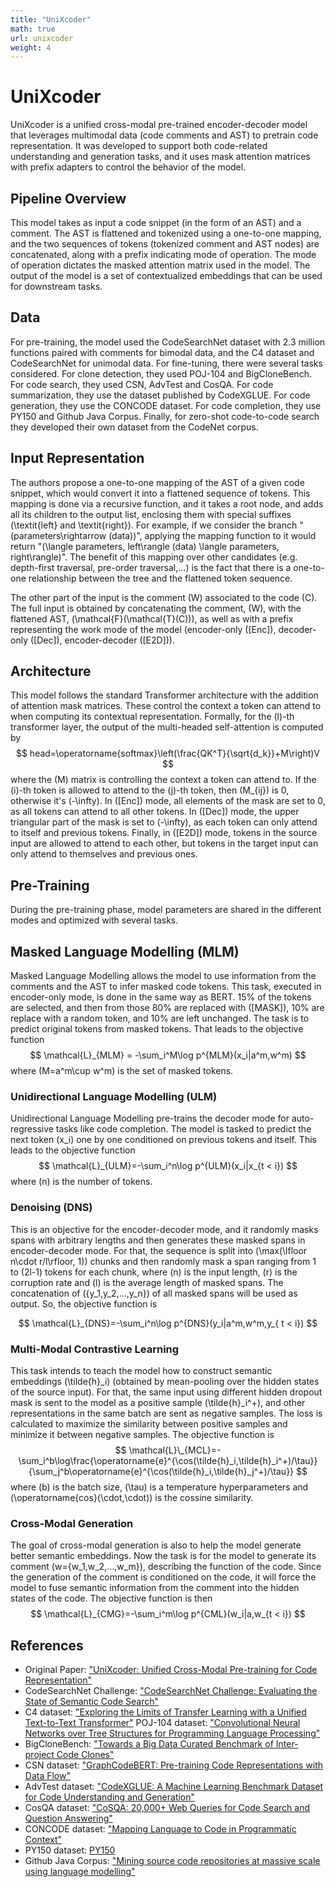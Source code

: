 ```yaml
---
title: "UniXcoder"
math: true
url: unixcoder
weight: 4
---
```


# UniXcoder

UniXcoder is a unified cross-modal pre-trained encoder-decoder model that leverages multimodal data (code comments and AST) to pretrain code representation. It was developed to support both code-related understanding and generation tasks, and it uses mask attention matrices with prefix adapters to control the behavior of the model. 

## Pipeline Overview

This model takes as input a code snippet (in the form of an AST) and a comment. The AST is flattened and tokenized using a one-to-one mapping, and the two sequences of tokens (tokenized comment and AST nodes) are concatenated, along with a prefix indicating mode of operation. The mode of operation dictates the masked attention matrix used in the model. The output of the model is a set of contextualized embeddings that can be used for downstream tasks.

## Data

For pre-training, the model used the CodeSearchNet dataset with 2.3 million functions paired with comments for bimodal data, and the C4 dataset and CodeSearchNet for unimodal data. For fine-tuning, there were several tasks considered. For clone detection, they used POJ-104 and BigCloneBench. For code search, they used CSN, AdvTest and CosQA. For code summarization, they use the dataset published by CodeXGLUE. For code generation, they use the CONCODE dataset. For code completion, they use PY150 and Github Java Corpus. Finally, for zero-shot code-to-code search they developed their own dataset from the CodeNet corpus. 

## Input Representation

The authors propose a one-to-one mapping of the AST of a given code snippet, which would convert it into a flattened sequence of tokens. This mapping is done via a recursive function, and it takes a root node, and adds all its children to the output list, enclosing them with special suffixes (\textit{left} and \textit{right}). For example, if we consider the branch "\(parameters\rightarrow (data)\)", applying the mapping function to it would return "\(\langle parameters, left\rangle (data) \langle parameters, right\rangle\)". The benefit of this mapping over other candidates (e.g. depth-first traversal, pre-order traversal,...) is the fact that there is a one-to-one relationship between the tree and the flattened token sequence.

The other part of the input is the comment \(W\) associated to the code \(C\). The full input is obtained by concatenating the comment, \(W\), with the flattened AST, \(\mathcal{F}(\mathcal{T}(C))\), as well as with a prefix representing the work mode of the model (encoder-only \([Enc]\), decoder-only \([Dec]\), encoder-decoder \([E2D]\)).

## Architecture

This model follows the standard Transformer architecture with the addition of attention mask matrices. These control the context a token can attend to when computing its contextual representation. Formally, for the \(l\)-th transformer layer, the output of the multi-headed self-attention is computed by
$$
head=\operatorname{softmax}\left(\frac{QK^T}{\sqrt{d_k}}+M\right)V
$$
where the \(M\) matrix is controlling the context a token can attend to. If the \(i\)-th token is allowed to attend to the \(j\)-th token, then \(M_{ij}\) is 0, otherwise it's \(-\infty\). In \([Enc]\) mode, all elements of the mask are set to 0, as all tokens can attend to all other tokens. In \([Dec]\) mode, the upper triangular part of the mask is set to \(-\infty\), as each token can only attend to itself and previous tokens. Finally, in \([E2D]\) mode, tokens in the source input are allowed to attend to each other, but tokens in the target input can only attend to themselves and previous ones.

## Pre-Training

During the pre-training phase, model parameters are shared in the different modes and optimized with several tasks.

## Masked Language Modelling (MLM)

Masked Language Modelling allows the model to use information from the comments and the AST to infer masked code tokens. This task, executed in encoder-only mode, is done in the same way as BERT. 15\% of the tokens are selected, and then from those 80\% are replaced with \([MASK]\), 10\% are replace with a random token, and 10\% are left unchanged. The task is to predict original tokens from masked tokens. That leads to the objective function
$$
\mathcal{L}_{MLM} = -\sum_i^M\log p^{MLM}(x_i|a^m,w^m)
$$
where \(M=a^m\cup w^m\) is the set of masked tokens.

### Unidirectional Language Modelling (ULM)

Unidirectional Language Modelling pre-trains the decoder mode for auto-regressive tasks like code completion. The model is tasked to predict the next token \(x_i\) one by one conditioned on previous tokens and itself. This leads to the objective function
$$
\mathcal{L}_{ULM}=-\sum_i^n\log p^{ULM}(x_i|x_{t < i})
$$
where \(n\) is the number of tokens.

### Denoising (DNS)

This is an objective for the encoder-decoder mode, and it randomly masks spans with arbitrary lengths and then generates these masked spans in encoder-decoder mode. For that, the sequence is split into \(\max(\lfloor n\cdot r/l\rfloor, 1)\) chunks and then randomly mask a span ranging from 1 to \(2l-1\) tokens for each chunk, where \(n\) is the input length, \(r\) is the corruption rate and \(l\) is the average length of masked spans. The concatenation of \(\{y_1,y_2,...,y_n\}\) of all masked spans will be used as output. So, the objective function is

$$
\mathcal{L}_{DNS}=-\sum_i^n\log p^{DNS}(y_i|a^m,w^m,y_{ t < i})
$$

### Multi-Modal Contrastive Learning

This task intends to teach the model how to construct semantic embeddings \(\tilde{h}_i\) (obtained by mean-pooling over the hidden states of the source input).  For that, the same input using different hidden dropout mask is sent to the model as a positive sample \(\tilde{h}_i^+\), and other representations in the same batch are sent as negative samples. The loss is calculated to maximize the similarity between positive samples and minimize it between negative samples. The objective function is
$$
\mathcal{L}\_{MCL}=-\sum_i^b\log\frac{\operatorname{e}^{\cos(\tilde{h}_i,\tilde{h}_i^+)/\tau}}{\sum_j^b\operatorname{e}^{\cos(\tilde{h}_i,\tilde{h}_j^+)/\tau}}
$$
where \(b\) is the batch size, \(\tau\) is a temperature hyperparameters and \(\operatorname{cos}(\cdot,\cdot)\) is the cossine similarity.

### Cross-Modal Generation

The goal of cross-modal generation is also to help the model generate better semantic embeddings. Now the task is for the model to generate its comment \(w=\{w_1,w_2,...,w_m\}\), describing the function of the code. Since the generation of the comment is conditioned on the code, it will force the model to fuse semantic information from the comment into the hidden states of the code. The objective function is then
$$
\mathcal{L}_{CMG}=-\sum_i^m\log p^{CML}(w_i|a,w_{t < i})
$$

## References

- Original Paper: ["UniXcoder: Unified Cross-Modal Pre-training for Code Representation"](https://arxiv.org/abs/2203.03850)
- CodeSearchNet Challenge: ["CodeSearchNet Challenge: Evaluating the State of Semantic Code Search"](https://arxiv.org/abs/1909.09436)
- C4 dataset: ["Exploring the Limits of Transfer Learning with a Unified Text-to-Text Transformer"](https://arxiv.org/abs/1910.10683)
POJ-104 dataset: ["Convolutional Neural Networks over Tree Structures for Programming Language Processing"](https://arxiv.org/abs/1409.5718)
- BigCloneBench: ["Towards a Big Data Curated Benchmark of Inter-project Code Clones"](https://ieeexplore.ieee.org/document/6976121)
- CSN dataset: ["GraphCodeBERT: Pre-training Code Representations with Data Flow"](https://arxiv.org/abs/2009.08366)
- AdvTest dataset: ["CodeXGLUE: A Machine Learning Benchmark Dataset for Code Understanding and Generation"](https://arxiv.org/abs/2102.04664)
- CosQA dataset: ["CoSQA: 20,000+ Web Queries for Code Search and Question Answering"](https://arxiv.org/abs/2105.13239)
- CONCODE dataset: ["Mapping Language to Code in Programmatic Context"](https://arxiv.org/abs/1808.09588)
- PY150 dataset: [PY150](https://www.sri.inf.ethz.ch/py150)
- Github Java Corpus: ["Mining source code repositories at massive scale using language modelling"](https://ieeexplore.ieee.org/document/6624029)